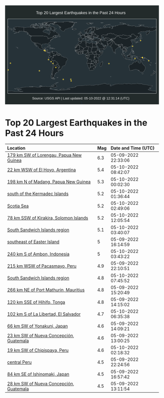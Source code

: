 ![Map](./map.png)

# Top 20 Largest Earthquakes in the Past 24 Hours

| Location | Mag | Date and Time (UTC) |
|:---|:---|:---|
| [179 km SW of Lorengau, Papua New Guinea](https://earthquake.usgs.gov/earthquakes/eventpage/us7000h87i) | 6.3 | 05-09-2022 22:33:06 |
| [22 km WSW of El Hoyo, Argentina](https://earthquake.usgs.gov/earthquakes/eventpage/us7000h8a8) | 5.4 | 05-10-2022 08:42:07 |
| [198 km N of Madang, Papua New Guinea](https://earthquake.usgs.gov/earthquakes/eventpage/us7000h87v) | 5.3 | 05-10-2022 00:02:30 |
| [south of the Kermadec Islands](https://earthquake.usgs.gov/earthquakes/eventpage/us7000h888) | 5.2 | 05-10-2022 01:36:44 |
| [Scotia Sea](https://earthquake.usgs.gov/earthquakes/eventpage/us7000h88k) | 5.2 | 05-10-2022 02:49:06 |
| [78 km SSW of Kirakira, Solomon Islands](https://earthquake.usgs.gov/earthquakes/eventpage/us7000h8b3) | 5.2 | 05-10-2022 12:05:54 |
| [South Sandwich Islands region](https://earthquake.usgs.gov/earthquakes/eventpage/us7000h88t) | 5.1 | 05-10-2022 03:40:07 |
| [southeast of Easter Island](https://earthquake.usgs.gov/earthquakes/eventpage/us7000h85r) | 5 | 05-09-2022 16:14:59 |
| [240 km S of Ambon, Indonesia](https://earthquake.usgs.gov/earthquakes/eventpage/us7000h88u) | 5 | 05-10-2022 03:43:22 |
| [215 km WSW of Pacasmayo, Peru](https://earthquake.usgs.gov/earthquakes/eventpage/us7000h87g) | 4.9 | 05-09-2022 22:10:51 |
| [South Sandwich Islands region](https://earthquake.usgs.gov/earthquakes/eventpage/us7000h8af) | 4.8 | 05-10-2022 07:45:52 |
| [266 km NE of Port Mathurin, Mauritius](https://earthquake.usgs.gov/earthquakes/eventpage/us7000h852) | 4.8 | 05-09-2022 15:20:49 |
| [120 km SSE of Hihifo, Tonga](https://earthquake.usgs.gov/earthquakes/eventpage/us7000h842) | 4.8 | 05-09-2022 14:15:02 |
| [102 km S of La Libertad, El Salvador](https://earthquake.usgs.gov/earthquakes/eventpage/us7000h89n) | 4.7 | 05-10-2022 06:35:38 |
| [66 km SW of Yonakuni, Japan](https://earthquake.usgs.gov/earthquakes/eventpage/us7000h840) | 4.6 | 05-09-2022 14:09:21 |
| [23 km SW of Nueva Concepción, Guatemala](https://earthquake.usgs.gov/earthquakes/eventpage/us7000h83m) | 4.6 | 05-09-2022 13:00:25 |
| [19 km SW of Chipispaya, Peru](https://earthquake.usgs.gov/earthquakes/eventpage/us7000h88f) | 4.6 | 05-10-2022 02:18:32 |
| [central Peru](https://earthquake.usgs.gov/earthquakes/eventpage/us7000h87h) | 4.5 | 05-09-2022 22:24:56 |
| [84 km SE of Ishinomaki, Japan](https://earthquake.usgs.gov/earthquakes/eventpage/us7000h85m) | 4.5 | 05-09-2022 16:57:42 |
| [28 km SW of Nueva Concepción, Guatemala](https://earthquake.usgs.gov/earthquakes/eventpage/us7000h83s) | 4.5 | 05-09-2022 13:11:54 |
